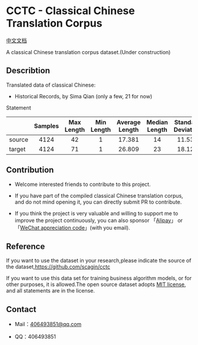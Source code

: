 # CCTC - Classical Chinese Translation Corpus

[中文文档](.REEADME.md)

A classical Chinese translation corpus dataset.(Under construction)

## Describtion

Translated data of classical Chinese:

- Historical Records, by Sima Qian (only a few, 21 for now)

Statement

|    |Samples|Max Length|Min Length|Average Length|Median Length|Standard Deviation|
|----|:---:|:------:|:-----:|:-------:|:-------:|:-------:|
|source|4124  |42     |1      |17.381   |14      |11.536    |
|target|4124  |71     |1      |26.809   |23      |18.125    |

## Contribution

- Welcome interested friends to contribute to this project.

- If you have part of the compiled classical Chinese translation corpus, and do not mind opening it, you can directly submit PR to contribute.

- If you think the project is very valuable and willing to support me to improve the project continuously, you can also sponsor 「[Alipay](./static/alipay.jpg)」 or 「[WeChat appreciation code](./static/wechat.jpg)」(with you email).

## Reference

If you want to use the dataset in your research,please indicate the source of the dataset,https://github.com/scagin/cctc

If you want to use this data set for training business algorithm models, or for other purposes, it is allowed.The open source dataset adopts [MIT license](.LICENSE), and all statements are in the license.

## Contact

- Mail：406493851@qq.com

- QQ：406493851
